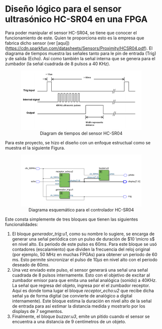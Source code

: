 # Diseño lógico para el sensor ultrasónico HC-SR04 en una FPGA
Para poder manipular el sensor HC-SR04, se tiene que conocer el funcionamiento de este. Quien te proporciona esto es la empresa que fabrica dicho sensor (ver [aquí])(https://cdn.sparkfun.com/datasheets/Sensors/Proximity/HCSR04.pdf). El diagrama de tiempos muestra las señales tanto para le pin de entrada (Trig) y de salida (Echo). Así como también la señal interna que se genera para el zumbador (la señal cuadrada de 8 pulsos a 40 KHz).
<p align="center">
  <img src="timing_diagram.png" alt="timing_diagram" width="400"/><br>
  Diagram de tiempos del sensor HC-SR04
</p>


Para este proyecto, se hizo el diseño con un enfoque estructual como se muestra el la siguiente Figura. 
<p align="center">
  <img src="block_diagram_hcsr04.png" alt="Block Diagram" width="400"/> <br>
  Diagrama esquemático para el controlador HC-SR04
</p>
Este consta simplemente de tres bloques que tienen las siguientes funcionalidades:

1. El bloque *generador_trig:u1*, como su nombre lo sugiere, se encarga de generar una señal periódica con un pulso de duración de $10 \micro s$ en nivel alto. Es periodo de este pulso es $60 ms$. Para este bloque se usó contadores (escalamiento) que dividen la frecuencia del reloj original (por ejemplo, 50 MHz en muchas FPGAs) para obtener un periodo de 60 ms. Esto permite sincronizar el pulso de $10 \mu s$ en nivel alto con el periodo deseado de $60 ms$.
2. Una vez enviado este pulso, el sensor generará una señal una señal cuadrada de 8 pulsos internamente. Esto con el objetivo de excitar al zumbador emisor para que emita una señal analógica (sonido) a $40 KHz$. La señal que regresa del objeto, ingresa por el el zumbador receptor. Aquí es donde toma lugar el bloque *receptor_echo:u2* que recibe dicha señal ya de forma digital (se convierte de analógico a digital internamente). Este bloque estima la duración en nivel alto de la señal de entrada para así estimar la distancia medida y mostrarlo por los displays de 7 segmentos.
3. Finalmente, el bloque *buzzer:u3*, emite un pitido cuando el sensor se encuentra a una distancia de 9 centímetros de un objeto.
